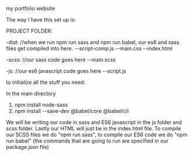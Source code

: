 my portfolio website

The way I have this set up is:

PROJECT FOLDER:

  -dist: //when we run npm run sass and npm run babel, our es6 and sass files get compiled into here.
    --script-comp.js
    --main.css
    --index.html
    
  -scss: //our sass code goes here
    --main.scss
    
  -js: //our es6 javascript code goes here
    --script.js

to initialize all the stuff you need:

In the main directory
1. npm install node-sass
2. npm install --save-dev @babel/core @babel/cli

We will be writing our code in sass and ES6 javascript in the js folder and scss folder. Lastly our 
HTML will just be in the index.html file. To compile our SCSS files we do "npm run sass", to 
compile our ES6 code we do "npm run babel" (the commands that are going to run are specified in our
package.json file)
